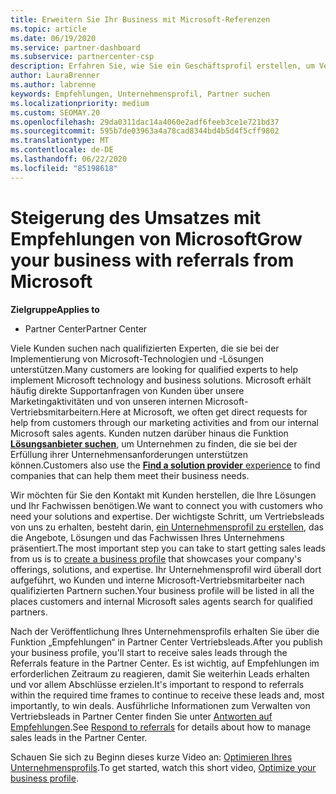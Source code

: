 ```yaml
---
title: Erweitern Sie Ihr Business mit Microsoft-Referenzen
ms.topic: article
ms.date: 06/19/2020
ms.service: partner-dashboard
ms.subservice: partnercenter-csp
description: Erfahren Sie, wie Sie ein Geschäftsprofil erstellen, um Vertriebs Leads über die Partner Center-Referenzfunktion zu generieren, und dann auf diese Verweise zu reagieren.
author: LauraBrenner
ms.author: labrenne
keywords: Empfehlungen, Unternehmensprofil, Partner suchen
ms.localizationpriority: medium
ms.custom: SEOMAY.20
ms.openlocfilehash: 29da0311dac14a4060e2adf6feeb3ce1e721bd37
ms.sourcegitcommit: 595b7de03963a4a78cad8344bd4b5d4f5cff9802
ms.translationtype: MT
ms.contentlocale: de-DE
ms.lasthandoff: 06/22/2020
ms.locfileid: "85198618"
---
```

<!-- FWLink:  https://go.microsoft.com/fwlink/?linkid=849775 (top of page) -->

# <a name="grow-your-business-with-referrals-from-microsoft"></a><span data-ttu-id="034ef-104">Steigerung des Umsatzes mit Empfehlungen von Microsoft</span><span class="sxs-lookup"><span data-stu-id="034ef-104">Grow your business with referrals from Microsoft</span></span>

<span data-ttu-id="034ef-105">**Zielgruppe**</span><span class="sxs-lookup"><span data-stu-id="034ef-105">**Applies to**</span></span>

- <span data-ttu-id="034ef-106">Partner Center</span><span class="sxs-lookup"><span data-stu-id="034ef-106">Partner Center</span></span>

<span data-ttu-id="034ef-107">Viele Kunden suchen nach qualifizierten Experten, die sie bei der Implementierung von Microsoft-Technologien und -Lösungen unterstützen.</span><span class="sxs-lookup"><span data-stu-id="034ef-107">Many customers are looking for qualified experts to help implement Microsoft technology and business solutions.</span></span> <span data-ttu-id="034ef-108">Microsoft erhält häufig direkte Supportanfragen von Kunden über unsere Marketingaktivitäten und von unseren internen Microsoft-Vertriebsmitarbeitern.</span><span class="sxs-lookup"><span data-stu-id="034ef-108">Here at Microsoft, we often get direct requests for help from customers through our marketing activities and from our internal Microsoft sales agents.</span></span> <span data-ttu-id="034ef-109">Kunden nutzen darüber hinaus die Funktion [**Lösungsanbieter suchen**](https://www.microsoft.com/solution-providers/search), um Unternehmen zu finden, die sie bei der Erfüllung ihrer Unternehmensanforderungen unterstützen können.</span><span class="sxs-lookup"><span data-stu-id="034ef-109">Customers also use the [**Find a solution provider** experience](https://www.microsoft.com/solution-providers/search) to find companies that can help them meet their business needs.</span></span> 

<span data-ttu-id="034ef-110">Wir möchten für Sie den Kontakt mit Kunden herstellen, die Ihre Lösungen und Ihr Fachwissen benötigen.</span><span class="sxs-lookup"><span data-stu-id="034ef-110">We want to connect you with customers who need your solutions and expertise.</span></span> <span data-ttu-id="034ef-111">Der wichtigste Schritt, um Vertriebsleads von uns zu erhalten, besteht darin, [ein Unternehmensprofil zu erstellen](create-a-marketing-profile.md), das die Angebote, Lösungen und das Fachwissen Ihres Unternehmens präsentiert.</span><span class="sxs-lookup"><span data-stu-id="034ef-111">The most important step you can take to start getting sales leads from us is to [create a business profile](create-a-marketing-profile.md) that showcases your company's offerings, solutions, and expertise.</span></span> <span data-ttu-id="034ef-112">Ihr Unternehmensprofil wird überall dort aufgeführt, wo Kunden und interne Microsoft-Vertriebsmitarbeiter nach qualifizierten Partnern suchen.</span><span class="sxs-lookup"><span data-stu-id="034ef-112">Your business profile will be listed in all the places customers and internal Microsoft sales agents search for qualified partners.</span></span> 

 <span data-ttu-id="034ef-113">Nach der Veröffentlichung Ihres Unternehmensprofils erhalten Sie über die Funktion „Empfehlungen“ in Partner Center Vertriebsleads.</span><span class="sxs-lookup"><span data-stu-id="034ef-113">After you publish your business profile, you'll start to receive sales leads through the Referrals feature in the Partner Center.</span></span> <span data-ttu-id="034ef-114">Es ist wichtig, auf Empfehlungen im erforderlichen Zeitraum zu reagieren, damit Sie weiterhin Leads erhalten und vor allem Abschlüsse erzielen.</span><span class="sxs-lookup"><span data-stu-id="034ef-114">It's important to respond to referrals within the required time frames to continue to receive these leads and, most importantly, to win deals.</span></span> <span data-ttu-id="034ef-115">Ausführliche Informationen zum Verwalten von Vertriebsleads in Partner Center finden Sie unter [Antworten auf Empfehlungen](responding-to-referrals.md).</span><span class="sxs-lookup"><span data-stu-id="034ef-115">See [Respond to referrals](responding-to-referrals.md) for details about how to manage sales leads in the Partner Center.</span></span>  

<span data-ttu-id="034ef-116">Schauen Sie sich zu Beginn dieses kurze Video an: [Optimieren Ihres Unternehmensprofils](https://player.vimeo.com/video/252788046).</span><span class="sxs-lookup"><span data-stu-id="034ef-116">To get started, watch this short video, [Optimize your business profile](https://player.vimeo.com/video/252788046).</span></span>  
